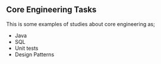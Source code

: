 ## Core Engineering Tasks

This is some examples of studies about core engineering as;
- Java 
- SQL
- Unit tests
- Design Patterns


